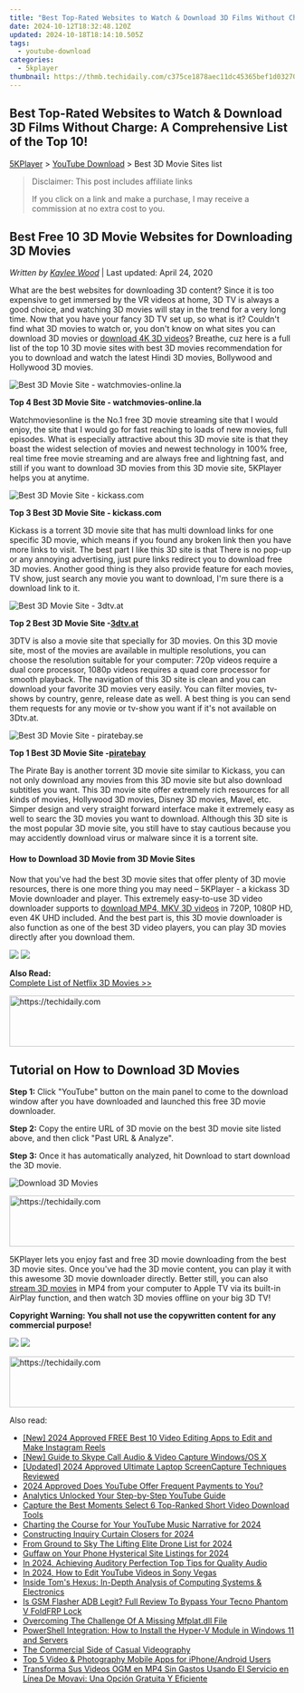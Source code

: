 ```yaml
---
title: "Best Top-Rated Websites to Watch & Download 3D Films Without Charge: A Comprehensive List of the Top 10!"
date: 2024-10-12T18:32:48.120Z
updated: 2024-10-18T18:14:10.505Z
tags:
  - youtube-download
categories:
  - 5kplayer
thumbnail: https://thmb.techidaily.com/c375ce1878aec11dc45365bef1d03270965b9669f431a9e083c40be8add6302b.jpg
---
```


## Best Top-Rated Websites to Watch & Download 3D Films Without Charge: A Comprehensive List of the Top 10!

[5KPlayer](https://tools.techidaily.com/5kplayer/products/) \> [YouTube Download](https://tools.techidaily.com/5kplayer/youtube-download/) \> Best 3D Movie Sites list 

>  Disclaimer: This post includes affiliate links
>
>  If you click on a link and make a purchase, I may receive a commission at no extra cost to you.
>

## Best Free 10 3D Movie Websites for Downloading 3D Movies

 _Written by [Kaylee Wood](https://www.quora.com/profile/Amanda-Hu-21)_ | Last updated: April 24, 2020 

What are the best websites for downloading 3D content? Since it is too expensive to get immersed by the VR videos at home, 3D TV is always a good choice, and watching 3D movies will stay in the trend for a very long time. Now that you have your fancy 3D TV set up, so what is it? Couldn't find what 3D movies to watch or, you don't know on what sites you can download 3D movies or [download 4K 3D videos](https://tools.techidaily.com/winxdvd/winxvideo-ai/)? Breathe, cuz here is a full list of the top 10 3D movie sites with best 3D movies recommendation for you to download and watch the latest Hindi 3D movies, Bollywood and Hollywood 3D movies. 

![Best 3D Movie Site - watchmovies-online.la](https://www.5kplayer.com/youtube-download/img/3d-list-7.jpg)

**Top 4 Best 3D Movie Site - watchmovies-online.la**

Watchmoviesonline is the No.1 free 3D movie streaming site that I would enjoy, the site that I would go for fast reaching to loads of new movies, full episodes. What is especially attractive about this 3D movie site is that they boast the widest selection of movies and newest technology in 100% free, real time free movie streaming and are always free and lightning fast, and still if you want to download 3D movies from this 3D movie site, 5KPlayer helps you at anytime. 

![Best 3D Movie Site - kickass.com](https://www.5kplayer.com/youtube-download/img/3d-list-8.jpg) 

**Top 3 Best 3D Movie Site - kickass.com**

Kickass is a torrent 3D movie site that has multi download links for one specific 3D movie, which means if you found any broken link then you have more links to visit. The best part I like this 3D site is that There is no pop-up or any annoying advertising, just pure links redirect you to download free 3D movies. Another good thing is they also provide feature for each movies, TV show, just search any movie you want to download, I'm sure there is a download link to it.

![Best 3D Movie Site - 3dtv.at](https://www.5kplayer.com/youtube-download/img/3d-list-9.jpg) 

**Top 2 Best 3D Movie Site -[3dtv.at](https://www.3dtv.at/)**

3DTV is also a movie site that specially for 3D movies. On this 3D movie site, most of the movies are available in multiple resolutions, you can choose the resolution suitable for your computer: 720p videos require a dual core processor, 1080p videos requires a quad core processor for smooth playback. The navigation of this 3D site is clean and you can download your favorite 3D movies very easily. You can filter movies, tv-shows by country, genre, release date as well. A best thing is you can send them requests for any movie or tv-show you want if it's not available on 3Dtv.at. 

![Best 3D Movie Site - piratebay.se](https://www.5kplayer.com/youtube-download/img/3d-list-10.jpg) 

**Top 1 Best 3D Movie Site -[piratebay](https://thepirate-bay.org/)**

The Pirate Bay is another torrent 3D movie site similar to Kickass, you can not only download any movies from this 3D movie site but also download subtitles you want. This 3D movie site offer extremely rich resources for all kinds of movies, Hollywood 3D movies, Disney 3D movies, Mavel, etc. Simper design and very straight forward interface make it extremely easy as well to searc the 3D movies you want to download. Although this 3D site is the most popular 3D movie site, you still have to stay cautious because you may accidently download virus or malware since it is a torrent site. 

#### **How to Download 3D Movie from 3D Movie Sites**

Now that you've had the best 3D movie sites that offer plenty of 3D movie resources, there is one more thing you may need – 5KPlayer - a kickass 3D Movie downloader and player. This extremely easy-to-use 3D video downloader supports to [download MP4, MKV 3D videos](https://tools.techidaily.com/5kplayer/youtube-download/) in 720P, 1080P HD, even 4K UHD included. And the best part is, this 3D movie downloader is also function as one of the best 3D video players, you can play 3D movies directly after you download them. 

[![](https://www.5kplayer.com/youtube-download/../button/freedownwhitewin.png)](https://tools.techidaily.com/5kplayer/products/) [![](https://www.5kplayer.com/youtube-download/../button/freedownbackmac.png)](https://tools.techidaily.com/5kplayer/products/) 

**Also Read:**  
[Complete List of Netflix 3D Movies >>](https://tools.techidaily.com/5kplayer/youtube-download/)

<!-- affiliate ads begin -->
<a href="https://appsumo.8odi.net/c/5597632/2130875/7443" target="_top" id="2130875">
  <img src="//a.impactradius-go.com/display-ad/7443-2130875" border="0" alt="https://techidaily.com" width="728" height="90"/>
</a>
<img height="0" width="0" src="https://appsumo.8odi.net/i/5597632/2130875/7443" style="position:absolute;visibility:hidden;" border="0" />
<!-- affiliate ads end -->

## Tutorial on How to Download 3D Movies

**Step 1:** Click "YouTube" button on the main panel to come to the download window after you have downloaded and launched this free 3D movie downloader.

**Step 2:** Copy the entire URL of 3D movie on the best 3D movie site listed above, and then click "Past URL & Analyze".

**Step 3:** Once it has automatically analyzed, hit Download to start download the 3D movie. 

![Download 3D Movies](https://www.5kplayer.com/youtube-download/img/download-3d-moives-xsy-0325.jpg) 

<!-- affiliate ads begin -->
<a href="https://aligracehair.sjv.io/c/5597632/2036472/19272" target="_top" id="2036472">
  <img src="//a.impactradius-go.com/display-ad/19272-2036472" border="0" alt="https://techidaily.com" width="728" height="90"/>
</a>
<img height="0" width="0" src="https://aligracehair.sjv.io/i/5597632/2036472/19272" style="position:absolute;visibility:hidden;" border="0" />
<!-- affiliate ads end -->

 5KPlayer lets you enjoy fast and free 3D movie downloading from the best 3D movie sites. Once you've had the 3D movie content, you can play it with this awesome 3D movie downloader directly. Better still, you can also [stream 3D movies](https://tools.techidaily.com/5kplayer/airplay/) in MP4 from your computer to Apple TV via its built-in AirPlay function, and then watch 3D movies offline on your big 3D TV! 

**Copyright Warning: You shall not use the copywritten content for any commercial purpose!**

[![](https://www.5kplayer.com/youtube-download/../button/freedownwhitewin.png)](https://tools.techidaily.com/5kplayer/products/) [![](https://www.5kplayer.com/youtube-download/../button/freedownbackmac.png)](https://tools.techidaily.com/5kplayer/products/)

<!-- affiliate ads begin -->
<a href="https://aligracehair.sjv.io/c/5597632/1886019/19272" target="_top" id="1886019">
  <img src="//a.impactradius-go.com/display-ad/19272-1886019" border="0" alt="https://techidaily.com" width="728" height="90"/>
</a>
<img height="0" width="0" src="https://aligracehair.sjv.io/i/5597632/1886019/19272" style="position:absolute;visibility:hidden;" border="0" />
<!-- affiliate ads end -->

<ins class="adsbygoogle"
     style="display:block"
     data-ad-format="autorelaxed"
     data-ad-client="ca-pub-7571918770474297"
     data-ad-slot="1223367746"></ins>

<ins class="adsbygoogle"
     style="display:block"
     data-ad-client="ca-pub-7571918770474297"
     data-ad-slot="8358498916"
     data-ad-format="auto"
     data-full-width-responsive="true"></ins>

<span class="atpl-alsoreadstyle">Also read:</span>
<div><ul>
<li><a href="https://instagram-videos.techidaily.com/new-2024-approved-free-best-10-video-editing-apps-to-edit-and-make-instagram-reels/"><u>[New] 2024 Approved FREE Best 10 Video Editing Apps to Edit and Make Instagram Reels</u></a></li>
<li><a href="https://screen-recording.techidaily.com/new-guide-to-skype-call-audio-and-video-capture-windowsos-x/"><u>[New] Guide to Skype Call Audio & Video Capture Windows/OS X</u></a></li>
<li><a href="https://screen-mirroring-recording.techidaily.com/updated-2024-approved-ultimate-laptop-screencapture-techniques-reviewed/"><u>[Updated] 2024 Approved Ultimate Laptop ScreenCapture Techniques Reviewed</u></a></li>
<li><a href="https://youtube-video-recordings.techidaily.com/2024-approved-does-youtube-offer-frequent-payments-to-you/"><u>2024 Approved Does YouTube Offer Frequent Payments to You?</u></a></li>
<li><a href="https://youtube-video-recordings.techidaily.com/analytics-unlocked-your-step-by-step-youtube-guide/"><u>Analytics Unlocked Your Step-by-Step YouTube Guide</u></a></li>
<li><a href="https://youtube-video-recordings.techidaily.com/capture-the-best-moments-select-6-top-ranked-short-video-download-tools/"><u>Capture the Best Moments Select 6 Top-Ranked Short Video Download Tools</u></a></li>
<li><a href="https://youtube-video-recordings.techidaily.com/charting-the-course-for-your-youtube-music-narrative-for-2024/"><u>Charting the Course for Your YouTube Music Narrative for 2024</u></a></li>
<li><a href="https://youtube-video-recordings.techidaily.com/constructing-inquiry-curtain-closers-for-2024/"><u>Constructing Inquiry Curtain Closers for 2024</u></a></li>
<li><a href="https://some-techniques.techidaily.com/from-ground-to-sky-the-lifting-elite-drone-list-for-2024/"><u>From Ground to Sky The Lifting Elite Drone List for 2024</u></a></li>
<li><a href="https://fox-cloud.techidaily.com/guffaw-on-your-phone-hysterical-site-listings-for-2024/"><u>Guffaw on Your Phone Hysterical Site Listings for 2024</u></a></li>
<li><a href="https://youtube-video-recordings.techidaily.com/in-2024-achieving-auditory-perfection-top-tips-for-quality-audio/"><u>In 2024, Achieving Auditory Perfection Top Tips for Quality Audio</u></a></li>
<li><a href="https://youtube-video-recordings.techidaily.com/in-2024-how-to-edit-youtube-videos-in-sony-vegas/"><u>In 2024, How to Edit YouTube Videos in Sony Vegas</u></a></li>
<li><a href="https://hardware-tips.techidaily.com/inside-toms-hexus-in-depth-analysis-of-computing-systems-and-electronics/"><u>Inside Tom's Hexus: In-Depth Analysis of Computing Systems & Electronics</u></a></li>
<li><a href="https://bypass-frp.techidaily.com/is-gsm-flasher-adb-legit-full-review-to-bypass-your-tecno-phantom-v-foldfrp-lock-by-drfone-android/"><u>Is GSM Flasher ADB Legit? Full Review To Bypass Your Tecno Phantom V FoldFRP Lock</u></a></li>
<li><a href="https://technical-tips.techidaily.com/overcoming-the-challenge-of-a-missing-mfplatdll-file/"><u>Overcoming The Challenge Of A Missing Mfplat.dll File</u></a></li>
<li><a href="https://win-web.techidaily.com/powershell-integration-how-to-install-the-hyper-v-module-in-windows-11-and-servers/"><u>PowerShell Integration: How to Install the Hyper-V Module in Windows 11 and Servers</u></a></li>
<li><a href="https://youtube-video-recordings.techidaily.com/the-commercial-side-of-casual-videography/"><u>The Commercial Side of Casual Videography</u></a></li>
<li><a href="https://youtube-video-recordings.techidaily.com/top-5-video-and-photography-mobile-apps-for-iphoneandroid-users/"><u>Top 5 Video & Photography Mobile Apps for iPhone/Android Users</u></a></li>
<li><a href="https://solve-manuals.techidaily.com/transforma-sus-videos-ogm-en-mp4-sin-gastos-usando-el-servicio-en-linea-de-movavi-una-opcion-gratuita-y-eficiente/"><u>Transforma Sus Videos OGM en MP4 Sin Gastos Usando El Servicio en Línea De Movavi: Una Opción Gratuita Y Eficiente</u></a></li>
</ul></div>

